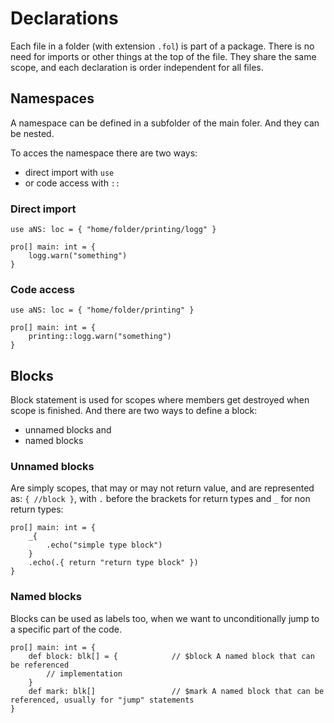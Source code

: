 # Declarations

Each file in a folder (with extension `.fol`) is part of a package. There is no need for imports or other things at the top of the file. They share the same scope, and each declaration is order independent for all files.


## Namespaces

A namespace can be defined in a subfolder of the main foler. And they can be nested.

To acces the namespace there are two ways:
- direct import with `use`
- or code access with `::`

### Direct import

```
use aNS: loc = { "home/folder/printing/logg" }

pro[] main: int = {
    logg.warn("something")
}

```
### Code access

```
use aNS: loc = { "home/folder/printing" }

pro[] main: int = {
    printing::logg.warn("something")
}

```

## Blocks

Block statement is used for scopes where members get destroyed when scope is finished. And there are two ways to define a block: 
- unnamed blocks and 
- named blocks

### Unnamed blocks
Are simply scopes, that may or may not return value, and are represented as: `{ //block }`, with `.` before the brackets for return types and `_` for non return types:
```
pro[] main: int = {
    _{
        .echo("simple type block")
    }
    .echo(.{ return "return type block" })
}
```

### Named blocks
Blocks can be used as labels too, when we want to unconditionally jump to a specific part of the code.
```
pro[] main: int = {
    def block: blk[] = {            // $block A named block that can be referenced
        // implementation
    }
    def mark: blk[]                 // $mark A named block that can be referenced, usually for "jump" statements
}
```



